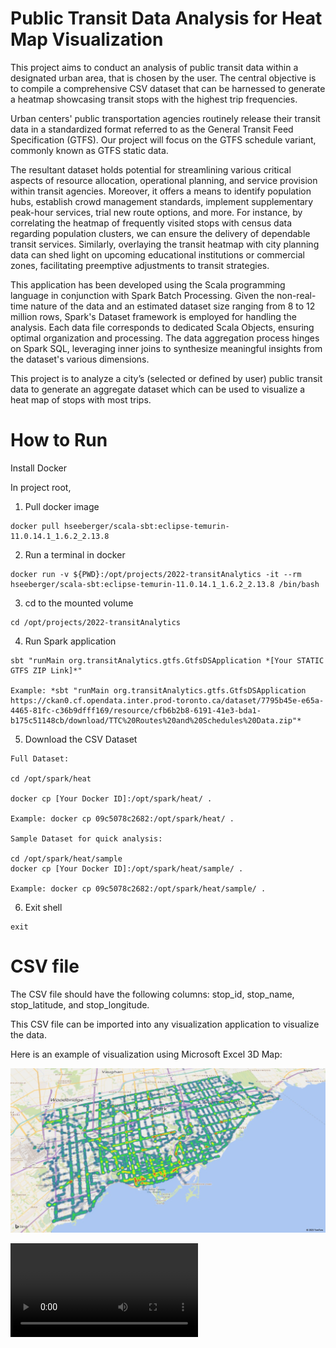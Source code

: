 # Public Transit Data Analysis for Heat Map Visualization

This project aims to conduct an analysis of public transit data within a designated urban area, that is chosen by the user. The central objective is to compile a comprehensive CSV dataset that can be harnessed to generate a heatmap showcasing transit stops with the highest trip frequencies.

Urban centers' public transportation agencies routinely release their transit data in a standardized format referred to as the General Transit Feed Specification (GTFS). Our project will focus on the GTFS schedule variant, commonly known as GTFS static data.

The resultant dataset holds potential for streamlining various critical aspects of resource allocation, operational planning, and service provision within transit agencies. Moreover, it offers a means to identify population hubs, establish crowd management standards, implement supplementary peak-hour services, trial new route options, and more. For instance, by correlating the heatmap of frequently visited stops with census data regarding population clusters, we can ensure the delivery of dependable transit services. Similarly, overlaying the transit heatmap with city planning data can shed light on upcoming educational institutions or commercial zones, facilitating preemptive adjustments to transit strategies.

This application has been developed using the Scala programming language in conjunction with Spark Batch Processing. Given the non-real-time nature of the data and an estimated dataset size ranging from 8 to 12 million rows, Spark's Dataset framework is employed for handling the analysis. Each data file corresponds to dedicated Scala Objects, ensuring optimal organization and processing. The data aggregation process hinges on Spark SQL, leveraging inner joins to synthesize meaningful insights from the dataset's various dimensions.

This project is to analyze a city’s (selected or defined by user) public transit data to generate an aggregate dataset which can be used to visualize a heat map of stops with most trips.

# How to Run

Install Docker

In project root,

1. Pull docker image
```
docker pull hseeberger/scala-sbt:eclipse-temurin-11.0.14.1_1.6.2_2.13.8
```

2. Run a terminal in docker
```
docker run -v ${PWD}:/opt/projects/2022-transitAnalytics -it --rm hseeberger/scala-sbt:eclipse-temurin-11.0.14.1_1.6.2_2.13.8 /bin/bash
```

3. cd to the mounted volume

```
cd /opt/projects/2022-transitAnalytics
```

4. Run Spark application
```
sbt "runMain org.transitAnalytics.gtfs.GtfsDSApplication *[Your STATIC GTFS ZIP Link]*"

Example: *sbt "runMain org.transitAnalytics.gtfs.GtfsDSApplication https://ckan0.cf.opendata.inter.prod-toronto.ca/dataset/7795b45e-e65a-4465-81fc-c36b9dfff169/resource/cfb6b2b8-6191-41e3-bda1-b175c51148cb/download/TTC%20Routes%20and%20Schedules%20Data.zip"*
```

5. Download the CSV Dataset

```
Full Dataset:

cd /opt/spark/heat

docker cp [Your Docker ID]:/opt/spark/heat/ .

Example: docker cp 09c5078c2682:/opt/spark/heat/ .

Sample Dataset for quick analysis:

cd /opt/spark/heat/sample
docker cp [Your Docker ID]:/opt/spark/heat/sample/ .

Example: docker cp 09c5078c2682:/opt/spark/heat/sample/ .
```

6. Exit shell

```
exit
```
# CSV file

The CSV file should have the following columns: stop_id, stop_name, stop_latitude, and stop_longitude.

This CSV file can be imported into any visualization application to visualize the data.

Here is an example of visualization using Microsoft Excel 3D Map:

!["Heat Map"](https://github.com/apiyarali/Transit-Analytics/blob/main/HeatMap.png "Heat Map")

!["Heat Map"]([https://github.com/apiyarali/Transit-Analytics/blob/main/HeatMap.png](https://github.com/apiyarali/Transit-Analytics/blob/main/HeatMap.mp4)https://github.com/apiyarali/Transit-Analytics/blob/main/HeatMap.mp4)
